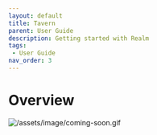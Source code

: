 ```yaml
---
layout: default
title: Tavern
parent: User Guide
description: Getting started with Realm
tags: 
 - User Guide
nav_order: 3
---
```


# Overview
![/assets/image/coming-soon.gif](/assets/image/coming-soon.gif)
